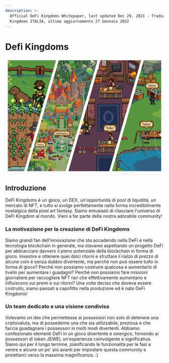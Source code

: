 ```yaml
---
description: >-
  Official DeFi Kingdoms Whitepaper, last updated Dec 29, 2021 - Traduzioni DeFi
  Kingdoms ITALIA, ultimo aggiornamento 27 Gennaio 2022
---
```


# Defi Kingdoms



![Join us in the Kingdoms!](.gitbook/assets/docsgraphic.png)

## Introduzione

DeFi Kingdoms è un gioco, un DEX, un'opportunità di pool di liquidità, un mercato di NFT, e tutto si svolge perfettamente nella forma incredibilmente nostalgica della pixel art fantasy. Siamo entusiasti di rilasciare l'universo di DeFi Kingdom al mondo. Vieni a far parte della nostra adorabile community!

### La motivazione per la creazione di DeFi Kingdoms

Siamo grandi fan dell'innovazione che sta accadendo nella DeFi e nella tecnologia blockchain in generale, ma stavamo aspettando un progetto DeFi per abbracciare davvero il pieno potenziale della blockchain in forma di gioco. Investire e ottenere quei dolci ritorni e sfruttare il rialzo di prezzo di alcune coin è senza dubbio divertente, ma perché non può essere tutto in forma di gioco? Perché non possiamo costruire qualcosa e aumentarlo di livello per aumentare i guadagni? Perché non possiamo fare missioni giornaliere per raccogliere NFT rari che effettivamente aumentano e influiscono sui premi e sui ritorni? Una volta deciso che doveva essere costruito, siamo passati a capofitto nella produzione ed è nato DeFi Kingdoms!

### Un team dedicato e una visione condivisa

Volevamo un dex che permettesse ai possessori non solo di detenere una criptovaluta, ma di possederne una che sia utilizzabile, preziosa e che faccia guadagnare i possessori in molti modi divertenti. Abbiamo confezionato elementi DeFi in un gioco divertente e sinergico, fornendo ai possessori di token JEWEL un'esperienza coinvolgente e significativa. Siamo qui per il lungo termine, pianificando le funzionalità per le fasi a venire e alcune un po' più avanti per impostare questa community e proiettarci verso la massima magnificenza. :)
